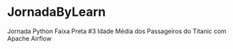 # JornadaByLearn
Jornada Python Faixa Preta #3
Idade Média  dos Passageiros do Titanic com Apache Airflow
